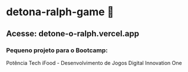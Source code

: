 # detona-ralph-game 🤜

## Acesse: detone-o-ralph.vercel.app

### Pequeno projeto para o Bootcamp: 
Potência Tech iFood - Desenvolvimento de Jogos
Digital Innovation One
